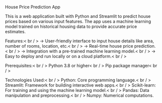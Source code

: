 House Price Prediction App

This is a web application built with Python and Streamlit to predict house prices based on various input features. The app uses a machine learning model trained on historical housing data to provide accurate price estimates.

Features:< br / >
-> User-friendly interface to input house details like area, number of rooms, location, etc.< br / >
-> Real-time house price prediction.< br / >
-> Integration with a pre-trained machine learning model.< br / >
-> Easy to deploy and run locally or on a cloud platform.< br / >

Prerequisites:< br / >
Python 3.8 or higher< br / >
Pip package manager< br / >

Technologies Used:< br / >
Python: Core programming language.< br / >
Streamlit: Framework for building interactive web apps.< br / >
Scikit-learn: For training and using the machine learning model.< br / >
Pandas: Data manipulation and preprocessing.< br / >
Numpy: Numerical computations.
